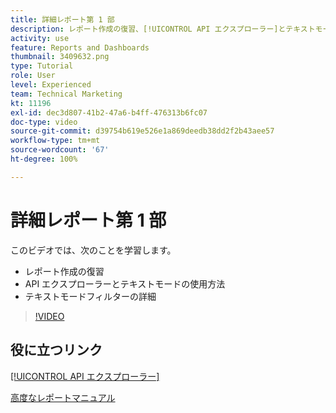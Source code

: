 ```yaml
---
title: 詳細レポート第 1 部
description: レポート作成の復習、[!UICONTROL API エクスプローラー]とテキストモードの紹介、テキストモードフィルターの詳細について確認します。
activity: use
feature: Reports and Dashboards
thumbnail: 3409632.png
type: Tutorial
role: User
level: Experienced
team: Technical Marketing
kt: 11196
exl-id: dec3d807-41b2-47a6-b4ff-476313b6fc07
doc-type: video
source-git-commit: d39754b619e526e1a869deedb38dd2f2b43aee57
workflow-type: tm+mt
source-wordcount: '67'
ht-degree: 100%

---
```


# 詳細レポート第 1 部

このビデオでは、次のことを学習します。

* レポート作成の復習
* API エクスプローラーとテキストモードの使用方法
* テキストモードフィルターの詳細

>[!VIDEO](https://video.tv.adobe.com/v/3409632/?quality=12)

## 役に立つリンク

[[!UICONTROL API エクスプローラー]](https://developer.adobe.com/workfront/api-explorer/)

[高度なレポートマニュアル](/help/assets/advanced-reporting-manual.pdf)
